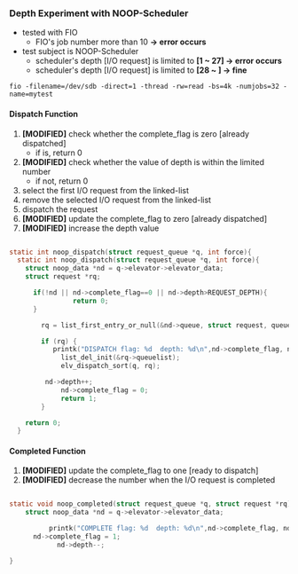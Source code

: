 ### Depth Experiment with NOOP-Scheduler  
- tested with FIO
  - FIO's job number more than 10 **-> error occurs**
- test subject is NOOP-Scheduler
  - scheduler's depth [I/O request] is limited to **[1 ~ 27] -> error occurs**
  - scheduler's depth [I/O request] is limited to **[28 ~ ] -> fine**

```
fio -filename=/dev/sdb -direct=1 -thread -rw=read -bs=4k -numjobs=32 -name=mytest

```

#### Dispatch Function
1. **[MODIFIED]** check whether the complete_flag is zero [already dispatched]
   - if is, return 0   
2. **[MODIFIED]** check whether the value of depth is within the limited number
   - if not, return 0    
3. select the first I/O request from the linked-list   
4. remove the selected I/O request from the linked-list
5. dispatch the request
6. **[MODIFIED]** update the complete_flag to zero [already dispatched]
7. **[MODIFIED]** increase the depth value

```c

static int noop_dispatch(struct request_queue *q, int force){
  static int noop_dispatch(struct request_queue *q, int force){
  	struct noop_data *nd = q->elevator->elevator_data;
  	struct request *rq;

      if(!nd || nd->complete_flag==0 || nd->depth>REQUEST_DEPTH){
  				return 0;
      }

  		rq = list_first_entry_or_null(&nd->queue, struct request, queuelist);

  		if (rq) {
  		   printk("DISPATCH flag: %d  depth: %d\n",nd->complete_flag, nd->depth);
  			 list_del_init(&rq->queuelist);
  			 elv_dispatch_sort(q, rq);

  	     nd->depth++;
  			 nd->complete_flag = 0;
  			 return 1;
  		}

  	return 0;
  }

```


#### Completed Function
1. **[MODIFIED]** update the complete_flag to one [ready to dispatch]
2. **[MODIFIED]** decrease the number when the I/O request is completed

```c

static void noop_completed(struct request_queue *q, struct request *rq){
	struct noop_data *nd = q->elevator->elevator_data;

		  printk("COMPLETE flag: %d  depth: %d\n",nd->complete_flag, nd->depth);
      nd->complete_flag = 1;
			nd->depth--;

}


```
